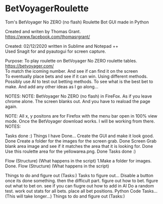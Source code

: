 # BetVoyagerRoulette
Tom's BetVoyager No ZERO (no flash) Roulette Bot GUI made in Python
																												
Created and writen by Thomas Grant. https://www.facebook.com/thomasrgrant/	
																																
Created: 02/12/2020 written in Sublime and Notepad ++											
Used Snagit for and pyautogui for screen capture.													
																																
Purpose: To play roulette on BetVoyager No ZERO roulette tables.	          
https://betvoyager.com/                                                   
To match the icoming number. And see if can find it on the screen		      
To eventually place bets and see if it can win. Using different methods.		
Possibly use AI to test out betting methods. To see what is the best bet to make.
And add any other ideas as I go along...																		


NOTES: 
NOTE: BetVoyager No ZERO (no flash) in FireFox. 
As if you leave chrome alone. The screen blanks out. 
And you have to reaload the page again.

NOTE: All x, y positons are for Firefox with the menu bar open in 100% view mode.
Once the BetVoyager download works. I will be working from there.
NOTES: 

Tasks done :) 
Things I have Done...
Create the GUI and make it look good. Done
Create a folder for the images for the screen grab. Done
Screen Grab blank area image and see if it matches the area that it is looking for. Done
Use this roulette area for the yellowarea.png. Done
Tasks done :) 

Flow (Structure) (What happens in the script)
1.Make a folder for images. Done.
Flow (Structure) (What happens in the script)

Things to do and figure out (Tasks:) 
Tasks to figure out...
Disable a button once its done something.
then the difficult part.
figure out how to bet.
figure out what to bet on.
see if you can fiugre out how to add in AI
Do a random test.
work out stats for all bets.
place all bet positions.
Python Code Tasks... (This will take longer...)
Things to do and figure out (Tasks:) 
